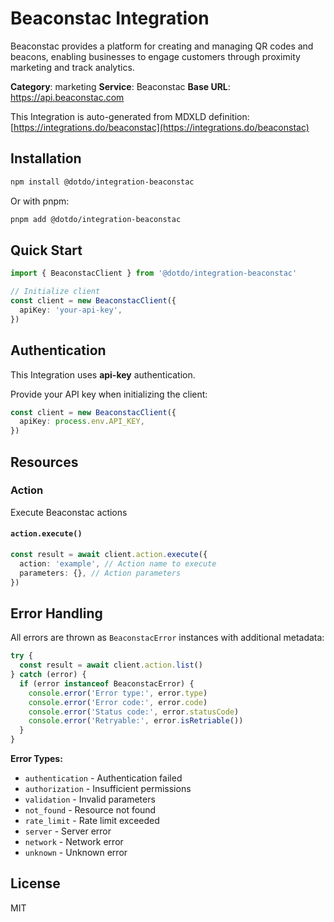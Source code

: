 # Beaconstac Integration

Beaconstac provides a platform for creating and managing QR codes and beacons, enabling businesses to engage customers through proximity marketing and track analytics.

**Category**: marketing
**Service**: Beaconstac
**Base URL**: https://api.beaconstac.com

This Integration is auto-generated from MDXLD definition: [https://integrations.do/beaconstac](https://integrations.do/beaconstac)

## Installation

```bash
npm install @dotdo/integration-beaconstac
```

Or with pnpm:

```bash
pnpm add @dotdo/integration-beaconstac
```

## Quick Start

```typescript
import { BeaconstacClient } from '@dotdo/integration-beaconstac'

// Initialize client
const client = new BeaconstacClient({
  apiKey: 'your-api-key',
})
```

## Authentication

This Integration uses **api-key** authentication.

Provide your API key when initializing the client:

```typescript
const client = new BeaconstacClient({
  apiKey: process.env.API_KEY,
})
```

## Resources

### Action

Execute Beaconstac actions

#### `action.execute()`

```typescript
const result = await client.action.execute({
  action: 'example', // Action name to execute
  parameters: {}, // Action parameters
})
```

## Error Handling

All errors are thrown as `BeaconstacError` instances with additional metadata:

```typescript
try {
  const result = await client.action.list()
} catch (error) {
  if (error instanceof BeaconstacError) {
    console.error('Error type:', error.type)
    console.error('Error code:', error.code)
    console.error('Status code:', error.statusCode)
    console.error('Retryable:', error.isRetriable())
  }
}
```

**Error Types:**

- `authentication` - Authentication failed
- `authorization` - Insufficient permissions
- `validation` - Invalid parameters
- `not_found` - Resource not found
- `rate_limit` - Rate limit exceeded
- `server` - Server error
- `network` - Network error
- `unknown` - Unknown error

## License

MIT
